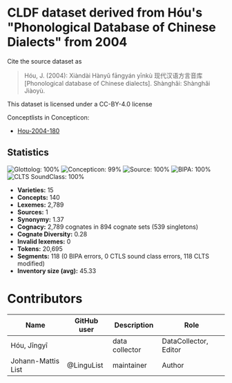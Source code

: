 # CLDF dataset derived from Hóu's "Phonological Database of Chinese Dialects" from 2004

Cite the source dataset as

> Hóu, J. (2004): Xiàndài Hànyǔ fāngyán yīnkù 现代汉语方言音库 [Phonological database of Chinese dialects]. Shànghǎi: Shànghǎi Jiàoyù.

This dataset is licensed under a CC-BY-4.0 license


Conceptlists in Concepticon:
- [Hou-2004-180](https://concepticon.clld.org/contributions/Hou-2004-180)
## Statistics


![Glottolog: 100%](https://img.shields.io/badge/Glottolog-100%25-brightgreen.svg "Glottolog: 100%")
![Concepticon: 99%](https://img.shields.io/badge/Concepticon-99%25-brightgreen.svg "Concepticon: 99%")
![Source: 100%](https://img.shields.io/badge/Source-100%25-brightgreen.svg "Source: 100%")
![BIPA: 100%](https://img.shields.io/badge/BIPA-100%25-brightgreen.svg "BIPA: 100%")
![CLTS SoundClass: 100%](https://img.shields.io/badge/CLTS%20SoundClass-100%25-brightgreen.svg "CLTS SoundClass: 100%")

- **Varieties:** 15
- **Concepts:** 140
- **Lexemes:** 2,789
- **Sources:** 1
- **Synonymy:** 1.37
- **Cognacy:** 2,789 cognates in 894 cognate sets (539 singletons)
- **Cognate Diversity:** 0.28
- **Invalid lexemes:** 0
- **Tokens:** 20,695
- **Segments:** 118 (0 BIPA errors, 0 CTLS sound class errors, 118 CLTS modified)
- **Inventory size (avg):** 45.33

# Contributors

Name | GitHub user | Description | Role
--- | --- | --- | --- 
Hóu, Jīngyī | | data collector | DataCollector, Editor | Author
Johann-Mattis List | @LinguList | maintainer | Author | Other


